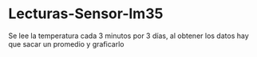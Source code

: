 # Lecturas-Sensor-lm35
Se lee la temperatura cada 3 minutos por 3 días, al obtener los datos hay que sacar un promedio y graficarlo
